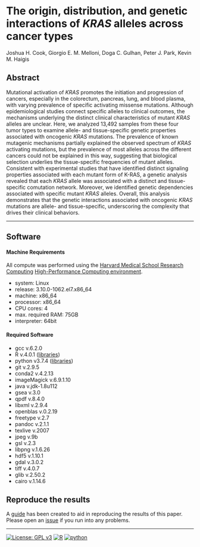 # The origin, distribution, and genetic interactions of *KRAS* alleles across cancer types

Joshua H. Cook, Giorgio E. M. Melloni, Doga C. Gulhan, Peter J. Park, Kevin M. Haigis

## Abstract

Mutational activation of *KRAS* promotes the initiation and progression of cancers, especially in the colorectum, pancreas, lung, and blood plasma, with varying prevalence of specific activating missense mutations. 
Although epidemiological studies connect specific alleles to clinical outcomes, the mechanisms underlying the distinct clinical characteristics of mutant *KRAS* alleles are unclear. 
Here, we analyzed 13,492 samples from these four tumor types to examine allele- and tissue-specific genetic properties associated with oncogenic *KRAS* mutations. 
The prevalence of known mutagenic mechanisms partially explained the observed spectrum of *KRAS* activating mutations, but the prevalence of most alleles across the different cancers could not be explained in this way, suggesting that biological selection underlies the tissue-specific frequencies of mutant alleles. 
Consistent with experimental studies that have identified distinct signaling properties associated with each mutant form of K-RAS, a genetic analysis revealed that each *KRAS* allele was associated with a distinct and tissue-specific comutation network. 
Moreover, we identified genetic dependencies associated with specific mutant *KRAS* alleles. 
Overall, this analysis demonstrates that the genetic interactions associated with oncogenic *KRAS* mutations are allele- and tissue-specific, underscoring the complexity that drives their clinical behaviors.

---

## Software

#### Machine Requirements

All compute was performed using the [Harvard Medical School Research Computing](https://rc.hms.harvard.edu) [High-Performance Computing environment](https://wiki.rc.hms.harvard.edu/display/O2).

- system: Linux
- release: 3.10.0-1062.el7.x86_64
- machine: x86_64
- processor: x86_64
- CPU cores: 4
- max. required RAM: 75GB
- interpreter: 64bit

#### Required Software

- gcc v.6.2.0
- R v.4.0.1 ([libraries](config/R-libraries.txt))
- python v3.7.4 ([libraries](config/python-env.yaml))
- git v.2.9.5
- conda2 v.4.2.13
- imageMagick v.6.9.1.10
- java v.jdk-1.8u112
- gsea v.3.0
- qpdf v.8.4.0
- libxml v.2.9.4
- openblas v.0.2.19
- freetype v.2.7
- pandoc v.2.1.1
- texlive v.2007
- jpeg v.9b
- gsl v.2.3
- libpng v.1.6.26
- hdf5 v.1.10.1
- gdal v.3.0.2
- tiff v.4.0.7
- glib v.2.50.2
- cairo v.1.14.6

## Reproduce the results

A [guide](reproduction-guide.md) has been created to aid in reproducing the results of this paper.
Please open an [issue](https://github.com/jhrcook/comutation/issues) if you run into any problems.

---

[![License: GPL v3](https://img.shields.io/badge/License-GPLv3-blue.svg)](https://www.gnu.org/licenses/gpl-3.0)
[![R](https://img.shields.io/badge/R-4.0-276DC3.svg?style=flat&logo=R)](https://cran.r-project.org)
[![python](https://img.shields.io/badge/Python-3.7-3776AB.svg?style=flat&logo=python)](https://www.python.org)

